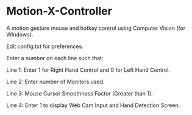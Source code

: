 # Motion-X-Controller

A motion gesture mouse and hotkey control using Computer Vision (for Windows).


Edit config.txt for preferences.

Enter a number on each line such that:

Line 1: Enter 1 for Right Hand Control and 0 for Left Hand Control.

Line 2: Enter number of Monitors used.

Line 3: Mouse Cursor Smoothness Factor (Greater than 1).

Line 4: Enter 1 to display Web Cam Input and Hand Detection Screen.